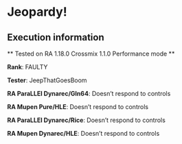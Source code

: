 # Jeopardy! 

## Execution information

** Tested on RA 1.18.0 Crossmix 1.1.0 Performance mode **

**Rank**: FAULTY

**Tester**: JeepThatGoesBoom


**RA ParaLLEl Dynarec/Gln64**: Doesn’t respond to controls

**RA Mupen Pure/HLE**: Doesn’t respond to controls

**RA ParaLLEl Dynarec/Rice**: Doesn’t respond to controls

**RA Mupen Dynarec/HLE**: Doesn’t respond to controls